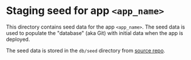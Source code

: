 # Staging seed for app `<app_name>`

This directory contains seed data for the app `<app_name>`. The seed data is used to populate the "database" (aka Git) with initial data when the app is deployed.

The seed data is stored in the `db/seed` directory from [source repo](<source_repo_url>).
